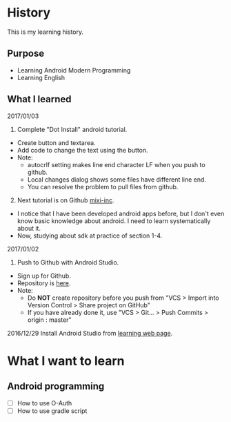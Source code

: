# History
This is my learning history.


## Purpose
- Learning Android Modern Programming
- Learning English


## What I learned
2017/01/03

1. Complete "Dot Install" android tutorial.
 - Create button and textarea.
 - Add code to change the text using the button.
 - Note:
    - autocrlf setting makes line end character LF when you push to github.
    - Local changes dialog shows some files have different line end.
    - You can resolve the problem to pull files from github.

2. Next tutorial is on Github [mixi-inc](https://github.com/mixi-inc/AndroidTraining).
 - I notice that I have been developed android apps before, but I don't even know basic knowledge about android. I need to learn systematically about it.
 - Now, studying about sdk at practice of section 1-4.

2017/01/02

1. Push to Github with Android Studio.
 - Sign up for Github.
 - Repository is [here](https://github.com/mike-r155/edu-1).
 - Note:
    - Do **NOT** create repository before you push from "VCS > Import into Version Control > Share project on GitHub"
    - If you have already done it, use "VCS > Git... > Push Commits > origin : master"

2016/12/29 Install Android Studio from [learning web page](http://dotinstall.com/lessons/basic_android_v2).


# What I want to learn

## Android programming
- [ ] How to use O-Auth
- [ ] How to use gradle script
